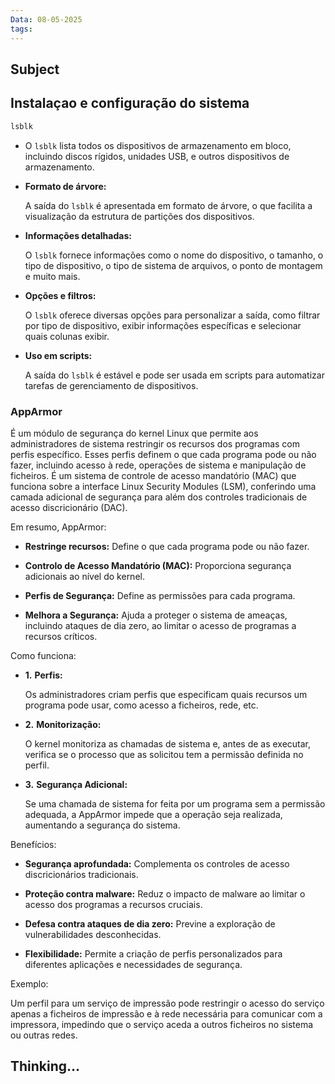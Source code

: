 ```yaml
---
Data: 08-05-2025
tags:
---
```



## Subject

## Instalaçao e configuração do sistema
``` bash
lsblk
```

- O `lsblk` lista todos os dispositivos de armazenamento em bloco, incluindo discos rígidos, unidades USB, e outros dispositivos de armazenamento. 
    
- **Formato de árvore:**
    
    A saída do `lsblk` é apresentada em formato de árvore, o que facilita a visualização da estrutura de partições dos dispositivos. 
    

- **Informações detalhadas:**
    
    O `lsblk` fornece informações como o nome do dispositivo, o tamanho, o tipo de dispositivo, o tipo de sistema de arquivos, o ponto de montagem e muito mais. 
    

- **Opções e filtros:**
    
    O `lsblk` oferece diversas opções para personalizar a saída, como filtrar por tipo de dispositivo, exibir informações específicas e selecionar quais colunas exibir. 
    

- **Uso em scripts:**
    
    A saída do `lsblk` é estável e pode ser usada em scripts para automatizar tarefas de gerenciamento de dispositivos.

### AppArmor 
É um módulo de segurança do kernel Linux que permite aos administradores de sistema restringir os recursos dos programas com perfis específico. Esses perfis definem o que cada programa pode ou não fazer, incluindo acesso à rede, operações de sistema e manipulação de ficheiros. É um sistema de controle de acesso mandatório (MAC) que funciona sobre a interface Linux Security Modules (LSM), conferindo uma camada adicional de segurança para além dos controles tradicionais de acesso discricionário (DAC). 

Em resumo, AppArmor:

- **Restringe recursos:** Define o que cada programa pode ou não fazer. 

- **Controlo de Acesso Mandatório (MAC):** Proporciona segurança adicionais ao nível do kernel. 

- **Perfis de Segurança:** Define as permissões para cada programa. 

- **Melhora a Segurança:** Ajuda a proteger o sistema de ameaças, incluindo ataques de dia zero, ao limitar o acesso de programas a recursos críticos. 

Como funciona:

- **1.** **Perfis:**
    
    Os administradores criam perfis que especificam quais recursos um programa pode usar, como acesso a ficheiros, rede, etc. 
    

- **2.** **Monitorização:**
    
    O kernel monitoriza as chamadas de sistema e, antes de as executar, verifica se o processo que as solicitou tem a permissão definida no perfil. 
    

- **3.** **Segurança Adicional:**
    
    Se uma chamada de sistema for feita por um programa sem a permissão adequada, a AppArmor impede que a operação seja realizada, aumentando a segurança do sistema. 
    

Benefícios:

- **Segurança aprofundada:** Complementa os controles de acesso discricionários tradicionais. 

- **Proteção contra malware:** Reduz o impacto de malware ao limitar o acesso dos programas a recursos cruciais. 

- **Defesa contra ataques de dia zero:** Previne a exploração de vulnerabilidades desconhecidas. 

- **Flexibilidade:** Permite a criação de perfis personalizados para diferentes aplicações e necessidades de segurança. 

Exemplo:

Um perfil para um serviço de impressão pode restringir o acesso do serviço apenas a ficheiros de impressão e à rede necessária para comunicar com a impressora, impedindo que o serviço aceda a outros ficheiros no sistema ou outras redes.
## Thinking...





